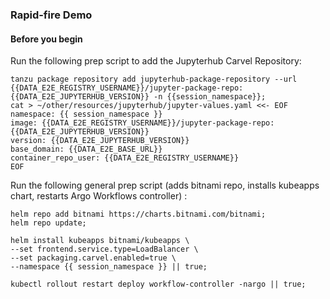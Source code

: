 ### Rapid-fire Demo

#### Before you begin
Run the following prep script to add the Jupyterhub Carvel Repository:
```execute
tanzu package repository add jupyterhub-package-repository --url {{DATA_E2E_REGISTRY_USERNAME}}/jupyter-package-repo:{{DATA_E2E_JUPYTERHUB_VERSION}} -n {{session_namespace}};
cat > ~/other/resources/jupyterhub/jupyter-values.yaml <<- EOF
namespace: {{ session_namespace }}
image: {{DATA_E2E_REGISTRY_USERNAME}}/jupyter-package-repo:{{DATA_E2E_JUPYTERHUB_VERSION}}
version: {{DATA_E2E_JUPYTERHUB_VERSION}}
base_domain: {{DATA_E2E_BASE_URL}}
container_repo_user: {{DATA_E2E_REGISTRY_USERNAME}}
EOF
```

Run the following general prep script (adds bitnami repo, installs kubeapps chart, restarts Argo Workflows controller) :
```execute
helm repo add bitnami https://charts.bitnami.com/bitnami;
helm repo update;

helm install kubeapps bitnami/kubeapps \
--set frontend.service.type=LoadBalancer \
--set packaging.carvel.enabled=true \
--namespace {{ session_namespace }} || true;

kubectl rollout restart deploy workflow-controller -nargo || true;
```








